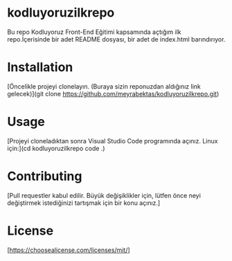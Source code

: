 # kodluyoruzilkrepo
Bu repo Kodluyoruz Front-End Eğitimi kapsamında açtığım ilk repo.İçerisinde bir adet README dosyası, bir adet de index.html barındırıyor.
# Installation
[Öncelikle projeyi clonelayın. (Buraya sizin reponuzdan aldığınız link gelecek)](git clone https://github.com/meyrabektas/kodluyoruzilkrepo.git)
# Usage
[Projeyi cloneladıktan sonra Visual Studio Code programında açınız. Linux için:](cd kodluyoruzilkrepo
code .)
# Contributing
[Pull requestler kabul edilir. Büyük değişiklikler için, lütfen önce neyi değiştirmek istediğinizi tartışmak için bir konu açınız.]
# License
[https://choosealicense.com/licenses/mit/]